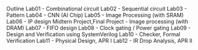 Outline
Lab01 - Combinational circuit
Lab02 - Sequential circuit
Lab03 - Pattern
Lab04 - CNN (AI Chip)
Lab05 - Image Processing (with SRAM)
Lab06 - IP design
Midtern Project,Final Project - Image processing (with DRAM)
Lab07 - FIFO design
Lab08 - Clock gating / Power gating
Lab09 - Design and Verification using SystemVerilog
Lab10 - Checker, Formal Verification
Lab11 - Physical Design, APR I
Lab12 - IR Drop Analysis, APR II
